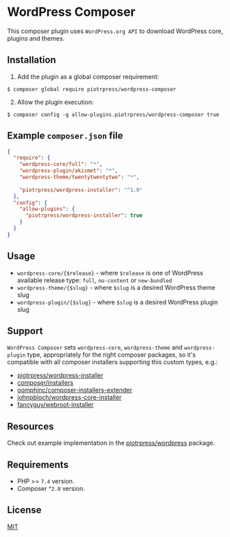 # WordPress Composer

This composer plugin uses `WordPress.org API` to download WordPress core, plugins and themes.

## Installation

1. Add the plugin as a global composer requirement:

```shell
$ composer global require piotrpress/wordpress-composer
```

2. Allow the plugin execution:

```shell
$ composer config -g allow-plugins.piotrpress/wordpress-composer true
```

## Example `composer.json` file

```json
{
  "require": {
    "wordpress-core/full": "*",
    "wordpress-plugin/akismet": "*",
    "wordpress-theme/twentytwentytwo": "*",
    
    "piotrpress/wordpress-installer": "^1.0"
  },
  "config": {
    "allow-plugins": {
      "piotrpress/wordpress-installer": true
    }
  }
}
```

## Usage

- `wordpress-core/{$release}` - where `$release` is one of WordPress available release type: `full`, `no-content` or `new-bundled`
- `wordpress-theme/{$slug}` - where `$slug` is a desired WordPress theme slug
- `wordpress-plugin/{$slug}` - where `$slug` is a desired WordPress plugin slug

## Support

`WordPress Composer` sets `wordpress-core`, `wordpress-theme` and `wordpress-plugin` type, appropriately for the right composer packages, so it's compatible with all composer installers supporting this custom types, e.g.:
- [piotrpress/wordpress-installer](https://github.com/piotrpress/wordpress-installer)
- [composer/installers](https://github.com/composer/installers)
- [oomphinc/composer-installers-extender](https://github.com/oomphinc/composer-installers-extender)
- [johnpbloch/wordpress-core-installer](https://github.com/johnpbloch/wordpress-core-installer)
- [fancyguy/webroot-installer](https://github.com/fancyguy/webroot-installer)

## Resources

Check out example implementation in the [piotrpress/wordpress](https://github.com/PiotrPress/wordpress) package.

## Requirements

- PHP >= `7.4` version.
- Composer ^`2.0` version.

## License

[MIT](license.txt)